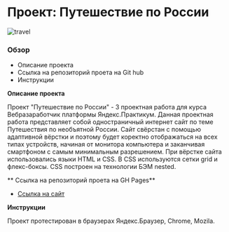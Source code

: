 
# Проект: Путешествие по России
![travel](https://user-images.githubusercontent.com/98919779/216031714-f3cd2cee-978d-4b44-a08d-f4c1dcb8254a.png)

### Обзор
* Описание проекта
* Ссылка на репозиторий проета на Git hub
* Инструкции

**Описание проекта**

Проект "Путешествие по России" - 3 проектная работа для курса Вебразаработчик платформы Яндекс.Практикум.
Данная проектная работа представляет собой одностраничный интернет сайт по теме Путешествия по необъятной России. Сайт свёрстан с помощью адаптивной вёрстки и поэтому будет коректно отображаться на всех типах устройств, начиная от монитора компьютера и заканчивая смартфоном с самым минимальным разрешением. При вёрстке сайта использовались языки HTML и CSS. В CSS используются сетки grid и флекс-боксы. CSS построен на технологии БЭМ nested.

** Ссылка на репозиторий проета на GH Pages**

* [Ссылка на сайт](https://lexproject.github.io/russian-travel/)

**Инструкции**

Проект протестирован в браузерах  Яндекс.Браузер, Chrome, Mozila.
